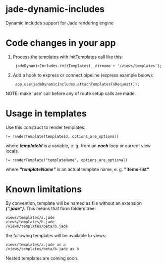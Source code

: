 jade-dynamic-includes
=====================

Dynamic includes support for Jade rendering engine

Code changes in your app
========================

1. Process the templates with initTemplates call like this:

        jadeDynamicIncludes.initTemplates(__dirname + '/views/templates');

2. Add a hook to express or connect pipeline (express example below):

        app.use(jadeDynamicIncludes.attachTemplatesToRequest());

NOTE: make 'use' call before any of route setup calls are made.

Usage in templates
==================

Use this construct to render templates:

    != renderTemplate(templateId, options_are_optional)

where ___templateId___ is a variable, e. g. from an ___each___ loop or current view locals.

    != renderTemplate("templateName", options_are_optional)

where ___"templateName"___ is an actual template name, e. g. __"items-list"__

Known limitations
=================

By convention, template will be named as file without an extension ___(".jade")___. This means that form folders tree:

    views/templates/a.jade
    views/templates/b.jade
    /views/templates/beta/b.jade

the following templates will be available to views:

    views/templates/a.jade as a
    /views/templates/beta/b.jade as b

Nested templates are coming soon.